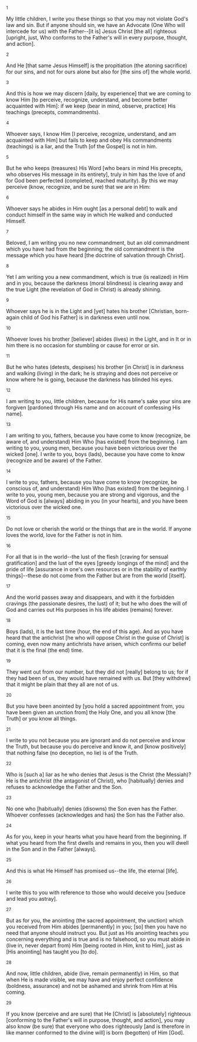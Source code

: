 <sup>1</sup> 

My little children, I write you these things so that you may not violate God's law and sin. But if anyone should sin, we have an Advocate (One Who will intercede for us) with the Father--[it is] Jesus Christ [the all] righteous [upright, just, Who conforms to the Father's will in every purpose, thought, and action]. 

<sup>2</sup> 

And He [that same Jesus Himself] is the propitiation (the atoning sacrifice) for our sins, and not for ours alone but also for [the sins of] the whole world. 

<sup>3</sup> 

And this is how we may discern [daily, by experience] that we are coming to know Him [to perceive, recognize, understand, and become better acquainted with Him]: if we keep (bear in mind, observe, practice) His teachings (precepts, commandments). 

<sup>4</sup> 

Whoever says, I know Him [I perceive, recognize, understand, and am acquainted with Him] but fails to keep and obey His commandments (teachings) is a liar, and the Truth [of the Gospel] is not in him. 

<sup>5</sup> 

But he who keeps (treasures) His Word [who bears in mind His precepts, who observes His message in its entirety], truly in him has the love of and for God been perfected (completed, reached maturity). By this we may perceive (know, recognize, and be sure) that we are in Him: 

<sup>6</sup> 

Whoever says he abides in Him ought [as a personal debt] to walk and conduct himself in the same way in which He walked and conducted Himself. 

<sup>7</sup> 

Beloved, I am writing you no new commandment, but an old commandment which you have had from the beginning; the old commandment is the message which you have heard [the doctrine of salvation through Christ]. 

<sup>8</sup> 

Yet I am writing you a new commandment, which is true (is realized) in Him and in you, because the darkness (moral blindness) is clearing away and the true Light (the revelation of God in Christ) is already shining. 

<sup>9</sup> 

Whoever says he is in the Light and [yet] hates his brother [Christian, born-again child of God his Father] is in darkness even until now. 

<sup>10</sup> 

Whoever loves his brother [believer] abides (lives) in the Light, and in It or in him there is no occasion for stumbling or cause for error or sin. 

<sup>11</sup> 

But he who hates (detests, despises) his brother [in Christ] is in darkness and walking (living) in the dark; he is straying and does not perceive or know where he is going, because the darkness has blinded his eyes. 

<sup>12</sup> 

I am writing to you, little children, because for His name's sake your sins are forgiven [pardoned through His name and on account of confessing His name]. 

<sup>13</sup> 

I am writing to you, fathers, because you have come to know (recognize, be aware of, and understand) Him Who [has existed] from the beginning. I am writing to you, young men, because you have been victorious over the wicked [one]. I write to you, boys (lads), because you have come to know (recognize and be aware) of the Father. 

<sup>14</sup> 

I write to you, fathers, because you have come to know (recognize, be conscious of, and understand) Him Who [has existed] from the beginning. I write to you, young men, because you are strong and vigorous, and the Word of God is [always] abiding in you (in your hearts), and you have been victorious over the wicked one. 

<sup>15</sup> 

Do not love or cherish the world or the things that are in the world. If anyone loves the world, love for the Father is not in him. 

<sup>16</sup> 

For all that is in the world--the lust of the flesh [craving for sensual gratification] and the lust of the eyes [greedy longings of the mind] and the pride of life [assurance in one's own resources or in the stability of earthly things]--these do not come from the Father but are from the world [itself]. 

<sup>17</sup> 

And the world passes away and disappears, and with it the forbidden cravings (the passionate desires, the lust) of it; but he who does the will of God and carries out His purposes in his life abides (remains) forever. 

<sup>18</sup> 

Boys (lads), it is the last time (hour, the end of this age). And as you have heard that the antichrist [he who will oppose Christ in the guise of Christ] is coming, even now many antichrists have arisen, which confirms our belief that it is the final (the end) time. 

<sup>19</sup> 

They went out from our number, but they did not [really] belong to us; for if they had been of us, they would have remained with us. But [they withdrew] that it might be plain that they all are not of us. 

<sup>20</sup> 

But you have been anointed by [you hold a sacred appointment from, you have been given an unction from] the Holy One, and you all know [the Truth] or you know all things. 

<sup>21</sup> 

I write to you not because you are ignorant and do not perceive and know the Truth, but because you do perceive and know it, and [know positively] that nothing false (no deception, no lie) is of the Truth. 

<sup>22</sup> 

Who is [such a] liar as he who denies that Jesus is the Christ (the Messiah)? He is the antichrist (the antagonist of Christ), who [habitually] denies and refuses to acknowledge the Father and the Son. 

<sup>23</sup> 

No one who [habitually] denies (disowns) the Son even has the Father. Whoever confesses (acknowledges and has) the Son has the Father also. 

<sup>24</sup> 

As for you, keep in your hearts what you have heard from the beginning. If what you heard from the first dwells and remains in you, then you will dwell in the Son and in the Father [always]. 

<sup>25</sup> 

And this is what He Himself has promised us--the life, the eternal [life]. 

<sup>26</sup> 

I write this to you with reference to those who would deceive you [seduce and lead you astray]. 

<sup>27</sup> 

But as for you, the anointing (the sacred appointment, the unction) which you received from Him abides [permanently] in you; [so] then you have no need that anyone should instruct you. But just as His anointing teaches you concerning everything and is true and is no falsehood, so you must abide in (live in, never depart from) Him [being rooted in Him, knit to Him], just as [His anointing] has taught you [to do]. 

<sup>28</sup> 

And now, little children, abide (live, remain permanently) in Him, so that when He is made visible, we may have and enjoy perfect confidence (boldness, assurance) and not be ashamed and shrink from Him at His coming. 

<sup>29</sup> 

If you know (perceive and are sure) that He [Christ] is [absolutely] righteous [conforming to the Father's will in purpose, thought, and action], you may also know (be sure) that everyone who does righteously [and is therefore in like manner conformed to the divine will] is born (begotten) of Him [God].